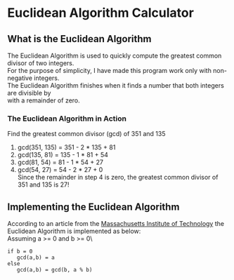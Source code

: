 # Euclidean Algorithm Calculator
## What is the Euclidean Algorithm
The Euclidean Algorithm is used to quickly compute the greatest common divisor of two integers.\
For the purpose of simplicity, I have made this program work only with non-negative integers.\
The Euclidean Algorithm finishes when it finds a number that both integers are divisible by\
with a remainder of zero.
### The Euclidean Algorithm in Action
Find the greatest common divisor (gcd) of 351 and 135
  1. gcd(351, 135) = 351 - 2 * 135 + 81
  2. gcd(135, 81) = 135 - 1 * 81 + 54
  3. gcd(81, 54) = 81 - 1 * 54 + 27
  4. gcd(54, 27) = 54 - 2 * 27 + 0\
Since the remainder in step 4 is zero, the greatest common divisor of 351 and 135 is 27!
## Implementing the Euclidean Algorithm
According to an article from the [Massachusetts Institute of Technology](http://web.mit.edu/6.857/OldStuff/Fall02/handouts/L07-generators.pdf)
the Euclidean Algorithm is implemented as below:\
Assuming a >= 0 and b >= 0\
```
if b = 0
   gcd(a,b) = a
else
   gcd(a,b) = gcd(b, a % b)
```




